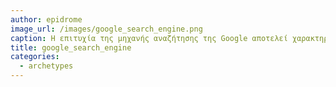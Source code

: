 ```yaml
---
author: epidrome
image_url: /images/google_search_engine.png
caption: Η επιτυχία της μηχανής αναζήτησης της Google αποτελεί χαρακτηριστικό παράδειγμα της νέας φιλοσοφίας για την απλότητα των εφαρμογών στην αλληλεπίδραση με το χρήστη.
title: google_search_engine
categories:
  - archetypes
---
```

